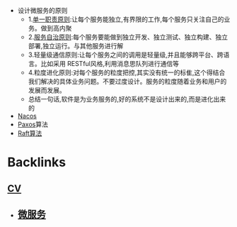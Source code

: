 - 设计微服务的原则
    - 1.[单一职责原则](<单一职责原则.md>):让每个服务能独立,有界限的工作,每个服务只关注自己的业务。做到高内聚
    - 2.[服务自治原则](<服务自治原则.md>):每个服务要能做到独立开发、独立测试、独立构建、独立部署,独立运行。与其他服务进行解
    - 3.轻量级通信原则:让每个服务之间的调用是轻量级,并且能够跨平台、跨语言。比如采用 RESTful风格,利用消息思队列进行通信等
    - 4.粒度进化原则:对每个服务的粒度把控,其实没有统一的标隹,这个得结合我们解决的具体业务问题。不要过度设计。服务的粒度随着业务和用户的发展而发展。
    - 总结一句话,软件是为业务服务的,好的系统不是设计出来的,而是进化出来的
- [Nacos](<Nacos.md>)
- [Paxos](<Paxos.md>)算法
- [Raft算法](<Raft算法.md>)

# Backlinks
## [CV](<CV.md>)
- ## [微服务](<微服务.md>)

